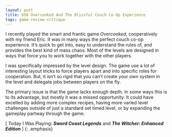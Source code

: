 ```yaml
---
layout: post
title: 658 Overcooked And The Blissful Couch Co-Op Experience
tags: game-review-critique
---
```

I recently played the smart and frantic game *Overcooked*, cooperatively with my friend Eric. It was in many ways the perfect couch co-op experience.  It’s quick to get into, easy to understand the rules of, and provides the best kind of mass chaos. Most of the levels are designed in ways that force you to work together with the other players.

I was specifically impressed by the level design.  The game use a lot of interesting layout tricks to force players apart and into specific roles for cooperation.  But, it isn’t so rigid that you can’t create your own system in the level and delegate jobs between players on the fly.

The primary issue is that the game lacks enough depth.  In some ways this is to its advantage, but mostly it was a missed opportunity.  It could have excelled by adding more complex recipes, having more varied level challenges outside of just a standard set timed level, or by expanding the gameplay partway through the game.

[ Today I Was Playing: ***Sword Coast Legends*** and ***The Witcher: Enhanced Edition*** ]
{: .emphasis}